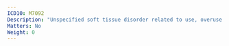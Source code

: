 ```yaml
---
ICD10: M7092
Description: "Unspecified soft tissue disorder related to use, overuse and pressure: Upper arm"
Matters: No
Weight: 0
---
```


